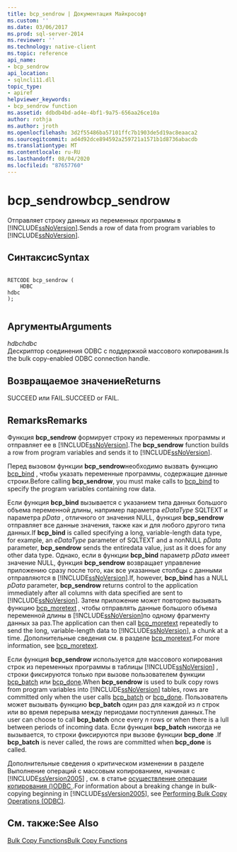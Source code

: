 ```yaml
---
title: bcp_sendrow | Документация Майкрософт
ms.custom: ''
ms.date: 03/06/2017
ms.prod: sql-server-2014
ms.reviewer: ''
ms.technology: native-client
ms.topic: reference
api_name:
- bcp_sendrow
api_location:
- sqlncli11.dll
topic_type:
- apiref
helpviewer_keywords:
- bcp_sendrow function
ms.assetid: ddbdb4bd-ad4e-4bf1-9a75-656aa26ce10a
author: rothja
ms.author: jroth
ms.openlocfilehash: 3d2f55486ba57101ffc7b1903de5d19ac8eaaca2
ms.sourcegitcommit: ad4d92dce894592a259721a1571b1d8736abacdb
ms.translationtype: MT
ms.contentlocale: ru-RU
ms.lasthandoff: 08/04/2020
ms.locfileid: "87657760"
---
```

# <a name="bcp_sendrow"></a><span data-ttu-id="2bd48-102">bcp_sendrow</span><span class="sxs-lookup"><span data-stu-id="2bd48-102">bcp_sendrow</span></span>
  <span data-ttu-id="2bd48-103">Отправляет строку данных из переменных программы в [!INCLUDE[ssNoVersion](../../includes/ssnoversion-md.md)].</span><span class="sxs-lookup"><span data-stu-id="2bd48-103">Sends a row of data from program variables to [!INCLUDE[ssNoVersion](../../includes/ssnoversion-md.md)].</span></span>  
  
## <a name="syntax"></a><span data-ttu-id="2bd48-104">Синтаксис</span><span class="sxs-lookup"><span data-stu-id="2bd48-104">Syntax</span></span>  
  
```  
  
RETCODE bcp_sendrow (  
    HDBC   
hdbc  
);  
  
```  
  
## <a name="arguments"></a><span data-ttu-id="2bd48-105">Аргументы</span><span class="sxs-lookup"><span data-stu-id="2bd48-105">Arguments</span></span>  
 <span data-ttu-id="2bd48-106">*hdbc*</span><span class="sxs-lookup"><span data-stu-id="2bd48-106">*hdbc*</span></span>  
 <span data-ttu-id="2bd48-107">Дескриптор соединения ODBC с поддержкой массового копирования.</span><span class="sxs-lookup"><span data-stu-id="2bd48-107">Is the bulk copy-enabled ODBC connection handle.</span></span>  
  
## <a name="returns"></a><span data-ttu-id="2bd48-108">Возвращаемое значение</span><span class="sxs-lookup"><span data-stu-id="2bd48-108">Returns</span></span>  
 <span data-ttu-id="2bd48-109">SUCCEED или FAIL.</span><span class="sxs-lookup"><span data-stu-id="2bd48-109">SUCCEED or FAIL.</span></span>  
  
## <a name="remarks"></a><span data-ttu-id="2bd48-110">Remarks</span><span class="sxs-lookup"><span data-stu-id="2bd48-110">Remarks</span></span>  
 <span data-ttu-id="2bd48-111">Функция **bcp_sendrow** формирует строку из переменных программы и отправляет ее в [!INCLUDE[ssNoVersion](../../includes/ssnoversion-md.md)].</span><span class="sxs-lookup"><span data-stu-id="2bd48-111">The **bcp_sendrow** function builds a row from program variables and sends it to [!INCLUDE[ssNoVersion](../../includes/ssnoversion-md.md)].</span></span>  
  
 <span data-ttu-id="2bd48-112">Перед вызовом функции **bcp_sendrow**необходимо вызвать функцию [bcp_bind](bcp-bind.md) , чтобы указать переменные программы, содержащие данные строки.</span><span class="sxs-lookup"><span data-stu-id="2bd48-112">Before calling **bcp_sendrow**, you must make calls to [bcp_bind](bcp-bind.md) to specify the program variables containing row data.</span></span>  
  
 <span data-ttu-id="2bd48-113">Если функция **bcp_bind** вызывается с указанием типа данных большого объема переменной длины, например параметра *eDataType* SQLTEXT и параметра *pData* , отличного от значения NULL, функция **bcp_sendrow** отправляет все данные значения, также как и для любого другого типа данных.</span><span class="sxs-lookup"><span data-stu-id="2bd48-113">If **bcp_bind** is called specifying a long, variable-length data type, for example, an *eDataType* parameter of SQLTEXT and a nonNULL *pData* parameter, **bcp_sendrow** sends the entiredata value, just as it does for any other data type.</span></span> <span data-ttu-id="2bd48-114">Однако, если в функции **bcp_bind** параметр *pData* имеет значение NULL, функция **bcp_sendrow** возвращает управление приложению сразу после того, как все указанные столбцы с данными отправляются в [!INCLUDE[ssNoVersion](../../includes/ssnoversion-md.md)].</span><span class="sxs-lookup"><span data-stu-id="2bd48-114">If, however, **bcp_bind** has a NULL *pData* parameter, **bcp_sendrow** returns control to the application immediately after all columns with data specified are sent to [!INCLUDE[ssNoVersion](../../includes/ssnoversion-md.md)].</span></span> <span data-ttu-id="2bd48-115">Затем приложение может повторно вызывать функцию [bcp_moretext](bcp-moretext.md) , чтобы отправлять данные большого объема переменной длины в [!INCLUDE[ssNoVersion](../../includes/ssnoversion-md.md)]по одному фрагменту данных за раз.</span><span class="sxs-lookup"><span data-stu-id="2bd48-115">The application can then call [bcp_moretext](bcp-moretext.md) repeatedly to send the long, variable-length data to [!INCLUDE[ssNoVersion](../../includes/ssnoversion-md.md)], a chunk at a time.</span></span> <span data-ttu-id="2bd48-116">Дополнительные сведения см. в разделе [bcp_moretext](bcp-moretext.md).</span><span class="sxs-lookup"><span data-stu-id="2bd48-116">For more information, see [bcp_moretext](bcp-moretext.md).</span></span>  
  
 <span data-ttu-id="2bd48-117">Если функция **bcp_sendrow** используется для массового копирования строк из переменных программы в таблицы [!INCLUDE[ssNoVersion](../../includes/ssnoversion-md.md)] , строки фиксируются только при вызове пользователем функции [bcp_batch](bcp-batch.md) или [bcp_done](bcp-done.md).</span><span class="sxs-lookup"><span data-stu-id="2bd48-117">When **bcp_sendrow** is used to bulk copy rows from program variables into [!INCLUDE[ssNoVersion](../../includes/ssnoversion-md.md)] tables, rows are committed only when the user calls [bcp_batch](bcp-batch.md) or [bcp_done](bcp-done.md).</span></span> <span data-ttu-id="2bd48-118">Пользователь может вызывать функцию **bcp_batch** один раз для каждой из *n* строк или во время перерыва между периодами поступления данных.</span><span class="sxs-lookup"><span data-stu-id="2bd48-118">The user can choose to call **bcp_batch** once every *n* rows or when there is a lull between periods of incoming data.</span></span> <span data-ttu-id="2bd48-119">Если функция **bcp_batch** никогда не вызывается, то строки фиксируются при вызове функции **bcp_done** .</span><span class="sxs-lookup"><span data-stu-id="2bd48-119">If **bcp_batch** is never called, the rows are committed when **bcp_done** is called.</span></span>  
  
 <span data-ttu-id="2bd48-120">Дополнительные сведения о критическом изменении в разделе Выполнение операций с массовым копированием, начиная с [!INCLUDE[ssVersion2005](../../includes/ssversion2005-md.md)] , см. в статье [осуществление операции копирования &#40;&#41;ODBC ](../native-client-odbc-bulk-copy-operations/performing-bulk-copy-operations-odbc.md).</span><span class="sxs-lookup"><span data-stu-id="2bd48-120">For information about a breaking change in bulk-copying beginning in [!INCLUDE[ssVersion2005](../../includes/ssversion2005-md.md)], see [Performing Bulk Copy Operations &#40;ODBC&#41;](../native-client-odbc-bulk-copy-operations/performing-bulk-copy-operations-odbc.md).</span></span>  
  
## <a name="see-also"></a><span data-ttu-id="2bd48-121">См. также:</span><span class="sxs-lookup"><span data-stu-id="2bd48-121">See Also</span></span>  
 [<span data-ttu-id="2bd48-122">Bulk Copy Functions</span><span class="sxs-lookup"><span data-stu-id="2bd48-122">Bulk Copy Functions</span></span>](sql-server-driver-extensions-bulk-copy-functions.md)  
  
  
